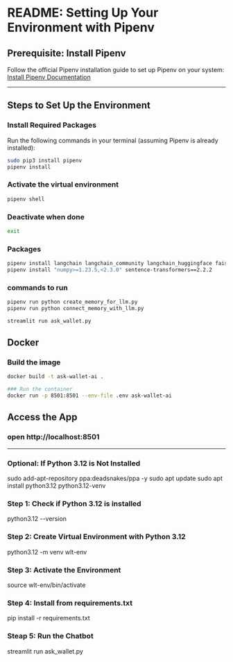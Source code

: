 # README: Setting Up Your Environment with Pipenv

## Prerequisite: Install Pipenv
Follow the official Pipenv installation guide to set up Pipenv on your system:  
[Install Pipenv Documentation](https://pipenv.pypa.io/en/latest/installation.html)

---

## Steps to Set Up the Environment

### Install Required Packages
Run the following commands in your terminal (assuming Pipenv is already installed):

```bash
sudo pip3 install pipenv
pipenv install
```
### Activate the virtual environment
```bash
pipenv shell
```
### Deactivate when done
```bash
exit
```

### Packages
```bash
pipenv install langchain langchain_community langchain_huggingface faiss-cpu pypdf python-dotenv huggingface_hub streamlit
pipenv install "numpy>=1.23.5,<2.3.0" sentence-transformers==2.2.2
```

### commands to run
```bash
pipenv run python create_memory_for_llm.py
pipenv run python connect_memory_with_llm.py

streamlit run ask_wallet.py
```


## Docker
### Build the image
```bash
docker build -t ask-wallet-ai .
```
```bash
### Run the container
docker run -p 8501:8501 --env-file .env ask-wallet-ai
```

## Access the App
### open http://localhost:8501




------------------------------------
### Optional: If Python 3.12 is Not Installed
sudo add-apt-repository ppa:deadsnakes/ppa -y
sudo apt update
sudo apt install python3.12 python3.12-venv

### Step 1: Check if Python 3.12 is installed
python3.12 --version

### Step 2: Create Virtual Environment with Python 3.12
python3.12 -m venv wlt-env

### Step 3: Activate the Environment
source wlt-env/bin/activate

### Step 4: Install from requirements.txt
pip install -r requirements.txt

### Steap 5: Run the Chatbot
streamlit run ask_wallet.py
